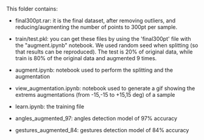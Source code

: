 This folder contains:

+ final300pt.rar: it is the final dataset, after removing outliers, and reducing/augmenting the number of points to 300pt per sample.

+ train/test.pkl: you can get these files by using the 'final300pt' file with the "augment.ipynb" notebook. We used random seed when splitting (so that results can be reproduced). The test is 20% of original data, while train is 80% of the original data and augmented 9 times.

+ augment.ipynb: notebook used to perform the splitting and the augmentation

+ view_augmentation.ipynb: notebook used to generate a gif showing the extrems augmentations (from -15,-15 to +15,15 deg) of a sample

+ learn.ipynb: the training file

+ angles_augmented_97: angles detection model of 97% accuracy

+ gestures_augmented_84: gestures detection model of 84% accuracy




































